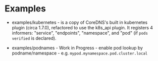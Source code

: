 # Examples

* examples/kubernetes - is a copy of CoreDNS's built in kubernetes plugin (circa 1.7.0),
refactored to use the k8s_api plugin.  It registers 4 informers: "service",
"endpoints", "namespace", and "pod" (if `pods verified` is declared).

* examples/podnames - Work in Progress - enable pod lookup by 
  podname/namespace - e.g. `mypod.mynamespace.pod.cluster.local`